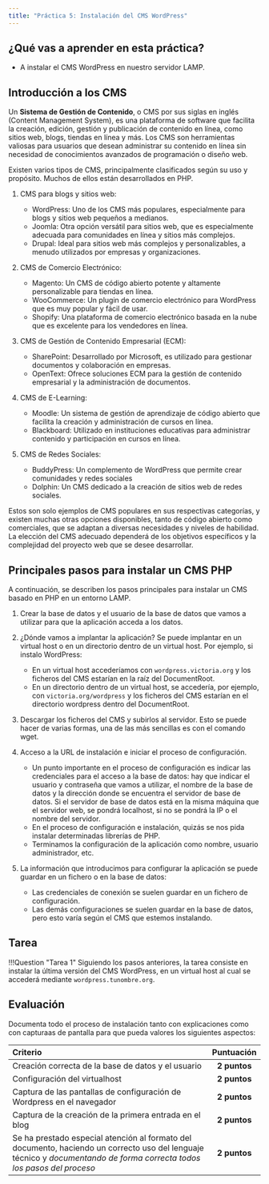 ```yaml
---
title: "Práctica 5: Instalación del CMS WordPress"
---
```


## ¿Qué vas a aprender en esta práctica?

* A instalar el CMS WordPress en nuestro servidor LAMP.

## Introducción a los CMS

Un **Sistema de Gestión de Contenido**, o CMS por sus siglas en inglés (Content Management System), es una plataforma de software que facilita la creación, edición, gestión y publicación de contenido en línea, como sitios web, blogs, tiendas en línea y más. Los CMS son herramientas valiosas para usuarios que desean administrar su contenido en línea sin necesidad de conocimientos avanzados de programación o diseño web. 

Existen varios tipos de CMS, principalmente clasificados según su uso y propósito. Muchos de ellos están desarrollados en PHP.

1. CMS para blogs y  sitios web:

    * WordPress: Uno de los CMS más populares, especialmente para blogs y sitios web pequeños a medianos.
    * Joomla: Otra opción versátil para sitios web, que es especialmente adecuada para comunidades en línea y sitios más complejos.
    * Drupal: Ideal para sitios web más complejos y personalizables, a menudo utilizados por empresas y organizaciones.

2. CMS de Comercio Electrónico:

    * Magento: Un CMS de código abierto potente y altamente personalizable para tiendas en línea.
    * WooCommerce: Un plugin de comercio electrónico para WordPress que es muy popular y fácil de usar.
    * Shopify: Una plataforma de comercio electrónico basada en la nube que es excelente para los vendedores en línea.

3. CMS de Gestión de Contenido Empresarial (ECM):
    * SharePoint: Desarrollado por Microsoft, es utilizado para gestionar documentos y colaboración en empresas.
    * OpenText: Ofrece soluciones ECM para la gestión de contenido empresarial y la administración de documentos.

4. CMS de E-Learning:

    * Moodle: Un sistema de gestión de aprendizaje de código abierto que facilita la creación y administración de cursos en línea.
    * Blackboard: Utilizado en instituciones educativas para administrar contenido y participación en cursos en línea.

5. CMS de Redes Sociales:

    * BuddyPress: Un complemento de WordPress que permite crear comunidades y redes sociales
    * Dolphin: Un CMS dedicado a la creación de sitios web de redes sociales.

Estos son solo ejemplos de CMS populares en sus respectivas categorías, y existen muchas otras opciones disponibles, tanto de código abierto como comerciales, que se adaptan a diversas necesidades y niveles de habilidad. La elección del CMS adecuado dependerá de los objetivos específicos y la complejidad del proyecto web que se desee desarrollar.

## Principales pasos para instalar un CMS PHP

A continuación, se describen los pasos principales para instalar un CMS basado en PHP en un entorno LAMP.

1. Crear la base de datos y el usuario de la base de datos que vamos a utilizar para que la aplicación acceda a los datos.
2. ¿Dónde vamos a implantar la aplicación? Se puede implantar en un virtual host o en un directorio dentro de un virtual host. Por ejemplo, si instalo WordPress:
   
    * En un virtual host accederíamos con `wordpress.victoria.org` y los ficheros del CMS estarían en la raíz del DocumentRoot.
    * En un directorio dentro de un virtual host, se accedería, por ejemplo, con `victoria.org/wordpress` y los ficheros del CMS estarían en el directorio wordpress dentro del DocumentRoot.
  
3. Descargar los ficheros del CMS y subirlos al servidor. Esto se puede hacer de varias formas, una de las más sencillas es con el comando wget.
4. Acceso a la URL de instalación e iniciar el proceso de configuración.
   
    * Un punto importante en el proceso de configuración es indicar las credenciales para el acceso a la base de datos: hay que indicar el usuario y contraseña que vamos a utilizar, el nombre de la base de datos y la dirección donde se encuentra el servidor de base de datos. Si el servidor de base de datos está en la misma máquina que el servidor web, se pondrá localhost, si no se pondrá la IP o el nombre del servidor.
    * En el proceso de configuración e instalación, quizás se nos pida instalar determinadas librerías de PHP.
    * Terminamos la configuración de la aplicación como nombre, usuario administrador, etc.
  
5. La información que introducimos para configurar la aplicación se puede guardar en un fichero o en la base de datos:

    * Las credenciales de conexión se suelen guardar en un fichero de configuración.
    * Las demás configuraciones se suelen guardar en la base de datos, pero esto varía según el CMS que estemos instalando.

## Tarea

!!!Question "Tarea 1"
    Siguiendo los pasos anteriores, la tarea consiste en instalar la última versión del CMS WordPress, en un virtual host al cual se accederá mediante `wordpress.tunombre.org`.


## Evaluación

Documenta todo el proceso de instalación tanto con explicaciones como con capturaas de pantalla para que pueda valores los siguientes aspectos: 

| Criterio      | Puntuación                         |
| :--------- | :----------------------------------: |
|  Creación correcta de la base de datos y el usuario  |**2 puntos**  |
|  Configuración del virtualhost | **2 puntos** |
|  Captura de las pantallas de configuración de Wordpress en el navegador | **2 puntos**|
|  Captura de la creación de la primera entrada en el blog | **2 puntos**|
|  Se ha prestado especial atención al formato del documento, haciendo un correcto uso del lenguaje técnico y *documentando de forma correcta todos los pasos del proceso*|**2 puntos** |



